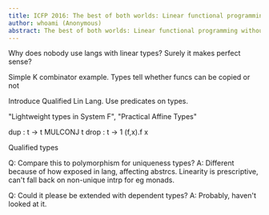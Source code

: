 ```yaml
---
title: ICFP 2016: The best of both worlds: Linear functional programming without compromise
author: whoami (Anonymous)
abstract: The best of both worlds: Linear functional programming without compromise
---
```


Why does nobody use langs with linear types? Surely it makes perfect sense?

Simple K combinator example. Types tell whether funcs can be copied or not

Introduce Qualified Lin Lang. Use predicates on types.

"Lightweight types in System F", "Practical Affine Types"

dup : t -> t MULCONJ t
drop : t -> 1
\(f,x).f x

Qualified types

Q: Compare this to polymorphism for uniqueness types?
A: Different because of how exposed in lang, affecting abstrcs. Linearity is prescriptive, can't fall back on non-unique intrp for eg monads.

Q: Could it please be extended with dependent types?
A: Probably, haven't looked at it.
